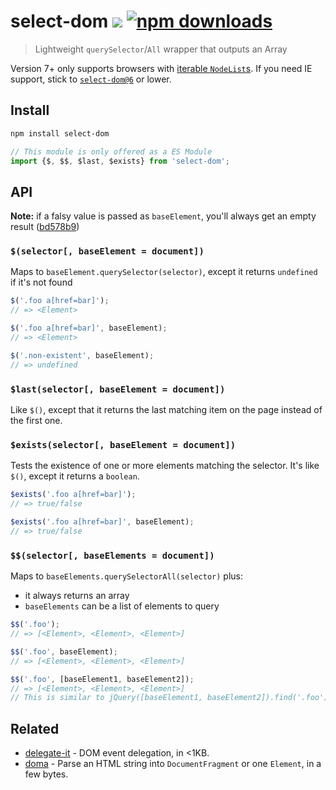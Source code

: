 # select-dom [![][badge-gzip]][link-npm] [![npm downloads][badge-downloads]][link-npm]

[badge-gzip]: https://img.shields.io/bundlephobia/minzip/select-dom.svg?label=gzipped
[badge-downloads]: https://img.shields.io/npm/dt/select-dom.svg
[link-npm]: https://www.npmjs.com/package/select-dom

> Lightweight `querySelector`/`All` wrapper that outputs an Array

Version 7+ only supports browsers with [iterable `NodeList`s](https://developer.mozilla.org/en-US/docs/Web/API/NodeList/entries). If you need IE support, stick to [`select-dom@6`](https://github.com/fregante/select-dom/tree/v6.0.4) or lower.

## Install

```bash
npm install select-dom
```

```js
// This module is only offered as a ES Module
import {$, $$, $last, $exists} from 'select-dom';
```

## API

**Note:** if a falsy value is passed as `baseElement`, you'll always get an empty result ([bd578b9](https://github.com/fregante/select-dom/commit/bd578b975e35d9f802cb43a900a6d3c83095c76a))

### `$(selector[, baseElement = document])`

Maps to `baseElement.querySelector(selector)`, except it returns `undefined` if it's not found

```js
$('.foo a[href=bar]');
// => <Element>

$('.foo a[href=bar]', baseElement);
// => <Element>

$('.non-existent', baseElement);
// => undefined
```

### `$last(selector[, baseElement = document])`

Like `$()`, except that it returns the last matching item on the page instead of the first one.

### `$exists(selector[, baseElement = document])`

Tests the existence of one or more elements matching the selector. It's like `$()`, except it returns a `boolean`.

```js
$exists('.foo a[href=bar]');
// => true/false

$exists('.foo a[href=bar]', baseElement);
// => true/false
```

### `$$(selector[, baseElements = document])`

Maps to `baseElements.querySelectorAll(selector)` plus:

- it always returns an array
- `baseElements` can be a list of elements to query

```js
$$('.foo');
// => [<Element>, <Element>, <Element>]

$$('.foo', baseElement);
// => [<Element>, <Element>, <Element>]

$$('.foo', [baseElement1, baseElement2]);
// => [<Element>, <Element>, <Element>]
// This is similar to jQuery([baseElement1, baseElement2]).find('.foo')
```

## Related

- [delegate-it](https://github.com/fregante/delegate-it) - DOM event delegation, in <1KB.
- [doma](https://github.com/fregante/doma) - Parse an HTML string into `DocumentFragment` or one `Element`, in a few bytes.
